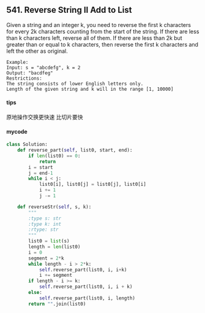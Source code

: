 ## 541. Reverse String II Add to List

Given a string and an integer k, you need to reverse the first k characters for every 2k characters counting from the start of the string. If there are less than k characters left, reverse all of them. If there are less than 2k but greater than or equal to k characters, then reverse the first k characters and left the other as original.

```
Example:
Input: s = "abcdefg", k = 2
Output: "bacdfeg"
Restrictions:
The string consists of lower English letters only.
Length of the given string and k will in the range [1, 10000]
```

#### tips
原地操作交换更快速 比切片要快
#### mycode
```Python
class Solution:
    def reverse_part(self, list0, start, end):
        if len(list0) == 0:
            return
        i = start
        j = end-1
        while i < j:
            list0[i], list0[j] = list0[j], list0[i]
            i += 1
            j -= 1

    def reverseStr(self, s, k):
        """
        :type s: str
        :type k: int
        :rtype: str
        """
        list0 = list(s)
        length = len(list0)
        i = 0
        segment = 2*k
        while length - i > 2*k:
            self.reverse_part(list0, i, i+k)
            i += segment
        if length - i >= k:
            self.reverse_part(list0, i, i + k)
        else:
            self.reverse_part(list0, i, length)
        return "".join(list0)
```
